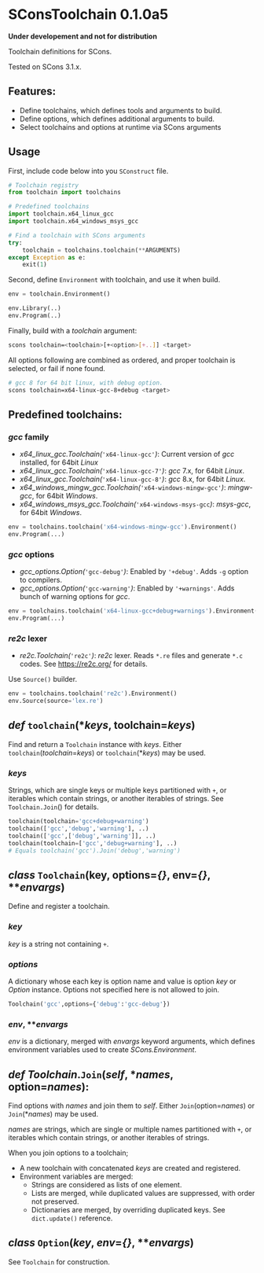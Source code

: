 # SConsToolchain 0.1.0a5

**Under developement and not for distribution**

Toolchain definitions for SCons.

Tested on SCons 3.1.x.

Features:
---

  - Define toolchains, which defines tools and arguments to build.
  - Define options, which defines additional arguments to build.
  - Select toolchains and options at runtime via SCons arguments

Usage
---

First, include code below into you `SConstruct` file.

```python
# Toolchain registry
from toolchain import toolchains

# Predefined toolchains
import toolchain.x64_linux_gcc
import toolchain.x64_windows_msys_gcc

# Find a toolchain with SCons arguments
try:
    toolchain = toolchains.toolchain(**ARGUMENTS)
except Exception as e:
    exit(1)
```

Second, define `Environment` with toolchain, and use it when build.

```python
env = toolchain.Environment()

env.Library(..)
env.Program(..)
```

Finally, build with a _toolchain_ argument:

```bash
scons toolchain=<toolchain>[+<option>[+..]] <target>
```

All options following are combined as ordered,
and proper toolchain is selected, or fail if none found.

```bash
# gcc 8 for 64 bit linux, with debug option.
scons toolchain=x64-linux-gcc-8+debug <target>
```

Predefined toolchains:
---

### _gcc_ family

- _x64_linux_gcc.Toolchain(_`'x64-linux-gcc'`_)_: Current version of _gcc_ installed, for 64bit _Linux_
- _x64_linux_gcc.Toolchain(_`'x64-linux-gcc-7'`_)_: _gcc_ 7.x, for 64bit _Linux_.
- _x64_linux_gcc.Toolchain(_`'x64-linux-gcc-8'`_)_: _gcc_ 8.x, for 64bit _Linux_.
- _x64_windows_mingw_gcc.Toolchain(_`'x64-windows-mingw-gcc'`_)_: _mingw-gcc_, for 64bit _Windows_.
- _x64_windows_msys_gcc.Toolchain(_`'x64-windows-msys-gcc`_)_: _msys-gcc_, for 64bit _Windows_.

```python
env = toolchains.toolchain('x64-windows-mingw-gcc').Environment()
env.Program(...)
```

### _gcc_ options

- _gcc_options.Option(_`'gcc-debug'`_)_: Enabled by `'+debug'`. Adds `-g` option to compilers.
- _gcc_options.Option(_`'gcc-warning'`_)_: Enabled by `'+warnings'`. Adds bunch of warning options for _gcc_.

```python
env = toolchains.toolchain('x64-linux-gcc+debug+warnings').Environment()
env.Program(...)
```

### _re2c_ lexer

- _re2c.Toolchain(_`'re2c'`_)_: _re2c_ lexer. Reads `*.re` files and generate `*.c` codes. See <https://re2c.org/> for details.

Use `Source()` builder.

```python
env = toolchains.toolchain('re2c').Environment()
env.Source(source='lex.re')
```

## _def_ `toolchain`(*_keys_, toolchain=_keys_)

Find and return a `Toolchain` instance with _keys_. Either `toolchain`(_toolchain_=_keys_) or `toolchain`(*_keys_) may be used.

### _keys_

Strings, which are single keys or multiple keys partitioned with `+`, or iterables which contain strings, or another iterables of strings. See `Toolchain.Join`() for details.

```python
toolchain(toolchain='gcc+debug+warning')
toolchain(['gcc','debug','warning'], ..)
toolchain(['gcc',['debug','warning']], ..)
toolchain(toolchain=['gcc','debug+warning'], ..)
# Equals toolchain('gcc').Join('debug','warning')
```

## _class_ `Toolchain`(key, options=_{}_, env=_{}_, **_envargs_)

Define and register a toolchain.

### _key_

_key_ is a string not containing `+`.

### _options_

A dictionary whose each key is option name and value is option _key_ or _Option_ instance. Options not specified here is not allowed to join.

```python
Toolchain('gcc',options={'debug':'gcc-debug'})
```

### _env_, **_envargs_

_env_ is a dictionary, merged with _envargs_ keyword arguments, which defines environment variables used to create _SCons.Environment_.

## _def_ _Toolchain_.`Join`(_self_, *_names_, option=_names_):

Find options with _names_ and join them to _self_. Either `Join`(option=_names_) or `Join`(*_names_) may be used.

_names_ are strings, which are single or multiple names partitioned with `+`, or iterables which contain strings, or another iterables of strings.

When you join options to a toolchain;

- A new toolchain with concatenated _keys_ are created and registered.
- Environment variables are merged:
  - Strings are considered as lists of one element.
  - Lists are merged, while duplicated values are suppressed, with order not preserved.
  - Dictionaries are merged, by overriding duplicated keys. See `dict.update()` reference.

## _class_ `Option`(_key_, _env_=_{}_, **_envargs_)

See `Toolchain` for construction.
